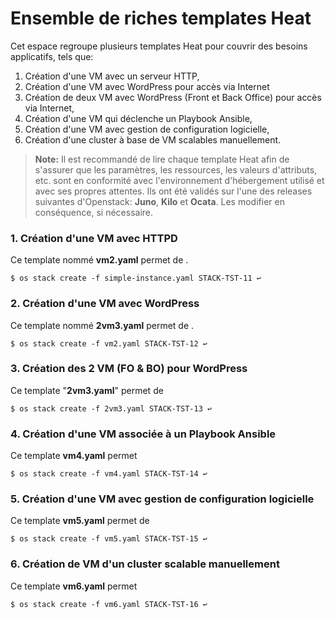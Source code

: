 # Ensemble de riches templates Heat

Cet espace regroupe plusieurs templates Heat pour couvrir des besoins applicatifs, tels que:

 1. Création d'une VM avec un serveur HTTP,
 2. Création d'une VM avec WordPress pour accès via Internet
 3. Création de deux VM avec WordPress (Front et Back Office) pour accès via Internet,
 4. Création d'une VM qui déclenche un Playbook Ansible,
 5. Création d'une VM avec gestion de configuration logicielle,
 6. Création d'une cluster à base de VM scalables manuellement.
 
 > **Note:** Il est recommandé de lire chaque template Heat afin de s'assurer que les paramètres, les ressources, les valeurs d'attributs, etc. sont en conformité  avec l'environnement d'hébergement utilisé et avec ses propres attentes. Ils ont été validés sur l'une des releases suivantes d'Openstack: **Juno**, **Kilo** et **Ocata**. Les modifier en conséquence, si nécessaire.

### 1. Création d'une VM avec HTTPD
Ce template nommé **vm2.yaml** permet de . 

    $ os stack create -f simple-instance.yaml STACK-TST-11 ↩

### 2. Création d'une VM avec WordPress
Ce template nommé **2vm3.yaml** permet de . 

    $ os stack create -f vm2.yaml STACK-TST-12 ↩

### 3. Création des 2 VM (FO & BO) pour WordPress
Ce template "**2vm3.yaml**" permet de 

    $ os stack create -f 2vm3.yaml STACK-TST-13 ↩

### 4. Création d'une VM associée à un Playbook Ansible
Ce template **vm4.yaml** permet 

    $ os stack create -f vm4.yaml STACK-TST-14 ↩

### 5. Création d'une VM avec gestion de configuration logicielle
Ce template **vm5.yaml** permet de

    $ os stack create -f vm5.yaml STACK-TST-15 ↩

### 6. Création de VM d'un cluster scalable manuellement
Ce template **vm6.yaml** permet 

    $ os stack create -f vm6.yaml STACK-TST-16 ↩

<!--stackedit_data:
eyJoaXN0b3J5IjpbNDExNDk0ODQ3LC0xNDQ2MDQzNzU3LC00MD
A4NTg2NjYsMTA2MDM0MDA4MywtNjIyMjQ1NTY0XX0=
-->